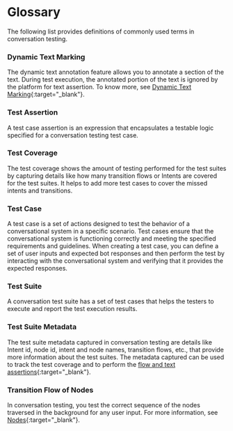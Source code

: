 # **Glossary**

The following list provides definitions of commonly used terms in conversation testing.


### Dynamic Text Marking

The dynamic text annotation feature allows you to annotate a section of the text. During test execution, the annotated portion of the text is ignored by the platform for text assertion. To know more, see [Dynamic Text Marking](../test-case-assertion/#dynamic-text-marking){:target="_blank"}.


### Test Assertion

A test case assertion is an expression that encapsulates a testable logic specified for a conversation testing test case.


### Test Coverage

The test coverage shows the amount of testing performed for the test suites by capturing details like how many transition flows or Intents are covered for the test suites. It helps to add more test cases to cover the missed intents and transitions.


### Test Case

A test case is a set of actions designed to test the behavior of a conversational system in a specific scenario. Test cases ensure that the conversational system is functioning correctly and meeting the specified requirements and guidelines. When creating a test case, you can define a set of user inputs and expected bot responses and then perform the test by interacting with the conversational system and verifying that it provides the expected responses.


### Test Suite

A conversation test suite has a set of test cases that helps the testers to execute and report the test execution results.


### Test Suite Metadata

The test suite metadata captured in conversation testing are details like Intent id, node id, intent and node names, transition flows, etc., that provide more information about the test suites. The metadata captured can be used to track the test coverage and to perform the [flow and text assertions](../test-case-assertion/#types-of-assertions){:target="_blank"}.


### Transition Flow of Nodes

In conversation testing, you test the correct sequence of the nodes traversed in the background for any user input. For more information, see [Nodes](https://developer.kore.ai/docs/bots/bot-builder-tool/dialog-task/nodes-transitions/){:target="_blank"}.

